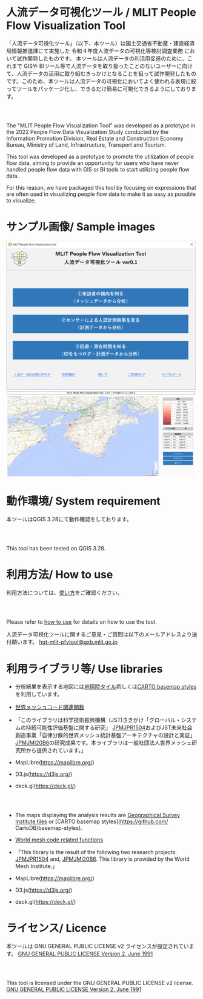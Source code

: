 
# 人流データ可視化ツール / MLIT People Flow Visualization Tool


「人流データ可視化ツール」（以下、本ツール）は国土交通省不動産・建設経済局情報推進課にて実施した 令和４年度人流データの可視化等検討調査業務 において試作開発したものです。
本ツールは人流データの利活用促進のために、これまで GISや BIツール等で人流データを取り扱ったことのないユーザーに向けて、人流データの活用に取り組むきっかけとなることを狙って試作開発したものです。このため、本ツールは人流データの可視化においてよく使われる表現に絞ってツールをパッケージ化し、できるだけ簡易に可視化できるようにしております。
### <BR>
The "MLIT People Flow Visualization Tool" was developed as a prototype in the 2022 People Flow Data Visualization Study conducted by the Information Promotion Division, Real Estate and Construction Economy Bureau, Ministry of Land, Infrastructure, Transport and Tourism.

This tool was developed as a prototype to promote the utilization of people flow data, aiming to provide an opportunity for users who have never handled people flow data with GIS or BI tools to start utilizing people flow data.

For this reason, we have packaged this tool by focusing on expressions that are often used in visualizing people flow data to make it as easy as possible to visualize.


# サンプル画像/ Sample images
<img width="500" src="./image/use001.png">
<img width="500" src="./image/use002.png">


# 動作環境/ System requirement
本ツールはQGIS 3.28にて動作確認をしております。
### <BR>
  This tool has been tested on QGIS 3.28.

# 利用方法/ How to use
利用方法については、[使い方](document/howtouse.pdf)をご確認ください。
### <BR>
Please refer to [how to use](document/howtouse.pdf) for details on how to use the tool.

人流データ可視化ツールに関するご意見・ご質問は以下のメールアドレスより送付願います。
hqt-mlit-pfvtool@gxb.mlit.go.jp


# 利用ライブラリ等/ Use libraries
- 分析結果を表示する地図には[地理院タイル](https://www.gsi.go.jp/kikakuchousei/kikakuchousei40182.html)若しくは[CARTO basemap styles](https://github.com/CartoDB/basemap-styles)を利用しています。

- [世界メッシュコード関連関数](https://www.fttsus.org/worldgrids/ja/our_library/)
- 「このライブラリは科学技術振興機構（JST)さきがけ「グローバル・システムの持続可能性評価基盤に関する研究」 [JPMJPR1504](https://projectdb.jst.go.jp/grant/JST-PROJECT-15655008/)およびJST未来社会創造事業「自律分散的世界メッシュ統計基盤アーキテクチャの設計と実証」[JPMJMI20B6](https://projectdb.jst.go.jp/grant/JST-PROJECT-20336716/)の研究成果です。本ライブラリは一般社団法人世界メッシュ研究所から提供されています。」
- MapLibre(https://maplibre.org/)
- D3.js(https://d3js.org/)
- deck.gl(https://deck.gl/)
### <BR>
-  The maps displaying the analysis results are [Geographical Survey Institute tiles](https://www.gsi.go.jp/kikakuchousei/kikakuchousei40182.html) or [CARTO basemap styles](https://github.com/ CartoDB/basemap-styles).

- [World mesh code related functions](https://www.fttsus.org/worldgrids/ja/our_library/)
 
- 「This library is the result of the following two research projects. [JPMJPR1504](https://projectdb.jst.go.jp/grant/JST-PROJECT-15655008/)  and,  [JPMJMI20B6](https://projectdb.jst.go.jp/grant/JST-PROJECT-20336716/). This library is provided by the World Mesh Institute.」
- MapLibre(https://maplibre.org/)
- D3.js(https://d3js.org/)
- deck.gl(https://deck.gl/)





# ライセンス/ Licence
本ツールは GNU GENERAL PUBLIC LICENSE v2 ライセンスが設定されています。
[GNU GENERAL PUBLIC LICENSE Version 2, June 1991](https://www.gnu.org/licenses/old-licenses/gpl-2.0.txt)
### <BR>
This tool is licensed under the GNU GENERAL PUBLIC LICENSE v2 license.
[GNU GENERAL PUBLIC LICENSE Version 2, June 1991](https://www.gnu.org/licenses/old-licenses/gpl-2.0.txt)
